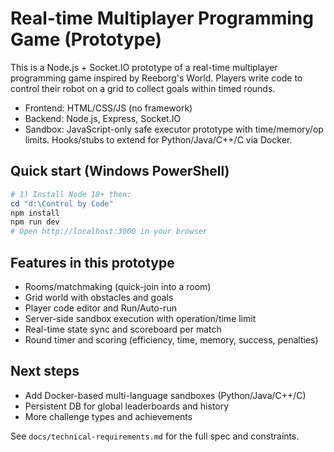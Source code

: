 # Real-time Multiplayer Programming Game (Prototype)

This is a Node.js + Socket.IO prototype of a real-time multiplayer programming game inspired by Reeborg's World. Players write code to control their robot on a grid to collect goals within timed rounds.

- Frontend: HTML/CSS/JS (no framework)
- Backend: Node.js, Express, Socket.IO
- Sandbox: JavaScript-only safe executor prototype with time/memory/op limits. Hooks/stubs to extend for Python/Java/C++/C via Docker.

## Quick start (Windows PowerShell)

```powershell
# 1) Install Node 18+ then:
cd "d:\Control by Code"
npm install
npm run dev
# Open http://localhost:3000 in your browser
```

## Features in this prototype
- Rooms/matchmaking (quick-join into a room)
- Grid world with obstacles and goals
- Player code editor and Run/Auto-run
- Server-side sandbox execution with operation/time limit
- Real-time state sync and scoreboard per match
- Round timer and scoring (efficiency, time, memory, success, penalties)

## Next steps
- Add Docker-based multi-language sandboxes (Python/Java/C++/C)
- Persistent DB for global leaderboards and history
- More challenge types and achievements

See `docs/technical-requirements.md` for the full spec and constraints.
